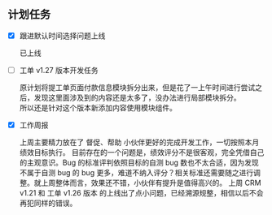 ## 计划任务

- [x] 跟进默认时间选择问题上线

  已上线

- [ ] 工单 v1.27 版本开发任务

  原计划将提工单页面付款信息模块拆分出来，但是花了一上午时间进行尝试之后，发现这里面涉及到的内容还是太多了，没办法进行局部模块拆分。  
  所以还是针对这个版本新添加内容使用模块组件。

- [x] 工作周报

  上周主要精力放在了 督促、帮助 小伙伴更好的完成开发工作，一切按照本月绩效目标执行。
  目前存在的一个问题是，绩效评分不是很客观，完全凭借自己的主观意识。Bug 的标准评判依照目标的自测 bug 数也不太合适，因为发现不属于自测 bug 的 bug 更多，难道不纳入评分？相关标准还需要随之进行调整。就上周整体而言，效果还不错，小伙伴有提升是值得高兴的。
  上周 CRM v1.21 和 工单 v1.26 版本 的上线出了点小问题，已经溯源规整，相信以后不会再犯同样的错误。
